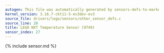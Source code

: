 ```yaml
---
autogen: This file was automatically generated by sensors-defs-to-markdown.py
kernel_version: 3.16.7-ckt11-5-ev3dev-ev3
source_file: drivers/lego/sensors/other_sensor_defs.c
source_line: 28
title: LEGO NXT Temperature Sensor (9749)
sensor_index: 27
---
```


{% include sensor.md %}
